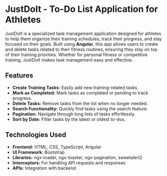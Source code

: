# JustDoIt - To-Do List Application for Athletes

JustDoIt is a specialized task management application designed for athletes to help them organize their training schedules, track their progress, and stay focused on their goals. Built using **Angular**, this app allows users to create and delete tasks related to their fitness routines, ensuring they stay on top of their training priorities. Whether for personal fitness or competitive training, JustDoIt makes task management easy and effective.

## Features

- **Create Training Tasks:** Easily add new training-related tasks.
- **Mark as Completed:** Mark tasks as completed or pending to track progress.
- **Delete Tasks:** Remove tasks from the list when no longer needed.
- **Search Functionality:** Quickly find tasks using the search feature.
- **Pagination:** Navigate through long lists of tasks effortlessly.
- **Sort by Date:** Filter tasks by the latest or oldest to-dos.

## Technologies Used

- **Frontend:** HTML, CSS, TypeScript, Angular
- **UI Framework:** Bootstrap
- **Libraries:** ngx-loader, ngx-toaster, ngx-pagination, sweetalert2
- **Interceptors:** For handling API requests and responses
- **APIs:** Integration with backend
